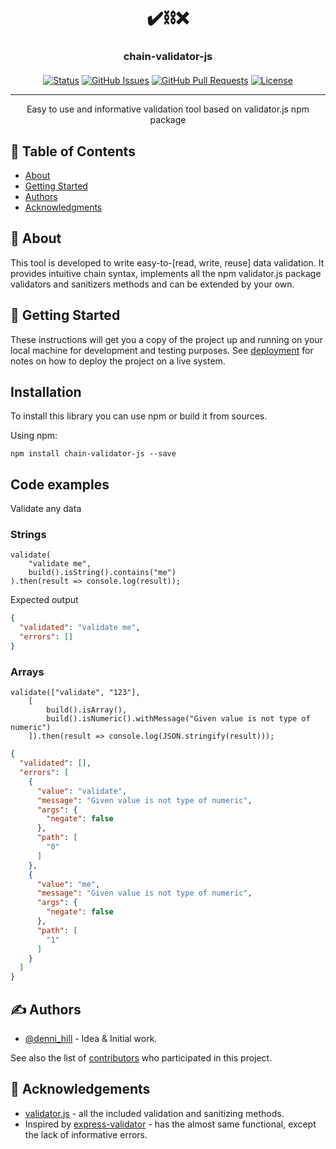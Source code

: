 <div align="center">
<h1>✔️⛓️❌</h1>
</div>
<h3 align="center" style="margin-bottom: 20px">chain-validator-js</h3>

<div align="center">

[![Status](https://img.shields.io/badge/status-active-success.svg)]()
[![GitHub Issues](https://img.shields.io/github/issues/denni-hill/chain-validator-js.svg)](https://github.com/denni-hill/chain-validator-js/issues)
[![GitHub Pull Requests](https://img.shields.io/github/issues-pr/denni-hill/chain-validator-js.svg)](https://github.com/denni-hill/chain-validator-js/pulls)
[![License](https://img.shields.io/badge/license-MIT-blue.svg)](/LICENSE)

</div>

---

<p align="center"> Easy to use and informative validation tool based on validator.js npm package
    <br> 
</p>

## 📝 Table of Contents

- [About](#about)
- [Getting Started](#getting_started)
- [Authors](#authors)
- [Acknowledgments](#acknowledgement)

## 🧐 About <a name = "about"></a>

This tool is developed to write easy-to-[read, write, reuse] data validation. It provides intuitive chain syntax, implements all the npm validator.js package validators and sanitizers methods and can be extended by your own.

## 🏁 Getting Started <a name = "getting_started"></a>

These instructions will get you a copy of the project up and running on your local machine for development and testing purposes. See [deployment](#deployment) for notes on how to deploy the project on a live system.

## Installation

To install this library you can use npm or build it from sources.

Using npm:

```
npm install chain-validator-js --save
```

## Code examples

Validate any data

### Strings

```JS
validate(
    "validate me", 
    build().isString().contains("me")
).then(result => console.log(result));
```

Expected output

```JSON
{
  "validated": "validate me",
  "errors": []
}
```

### Arrays

```JS
validate(["validate", "123"],
    [
        build().isArray(),
        build().isNumeric().withMessage("Given value is not type of numeric")
    ]).then(result => console.log(JSON.stringify(result)));
```

```JSON
{
  "validated": [],
  "errors": [
    {
      "value": "validate",
      "message": "Given value is not type of numeric",
      "args": {
        "negate": false
      },
      "path": [
        "0"
      ]
    },
    {
      "value": "me",
      "message": "Given value is not type of numeric",
      "args": {
        "negate": false
      },
      "path": [
        "1"
      ]
    }
  ]
}
```

## ✍️ Authors <a name = "authors"></a>

- [@denni_hill](https://github.com/denni-hill) - Idea & Initial work.

See also the list of [contributors](https://github.com/denni-hill/chain-validator-js/contributors) who participated in this project.

## 🎉 Acknowledgements <a name = "acknowledgement"></a>

- [validator.js](https://www.npmjs.com/package/validator) - all the included validation and sanitizing methods.
- Inspired by [express-validator](https://github.com/express-validator/express-validator) - has the almost same functional, except the lack of informative errors.
